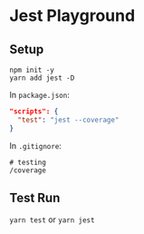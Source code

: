 # Jest Playground

## Setup

```
npm init -y
yarn add jest -D
```

In `package.json`:

```json
"scripts": {
  "test": "jest --coverage"
}
```

In `.gitignore`:

```
# testing
/coverage
```

## Test Run

`yarn test` or `yarn jest`
